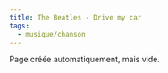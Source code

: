 ```yaml
---
title: The Beatles - Drive my car
tags:
  - musique/chanson
---
```


Page créée automatiquement, mais vide.
